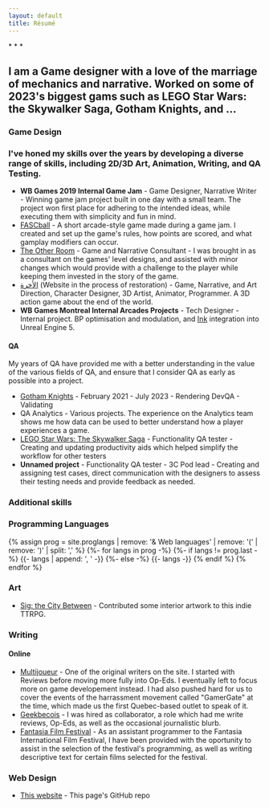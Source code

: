 ```yaml
---
layout: default
title: Résumé
---
```


<div class="reslinks" markdown="1">
* <a href="{{ site.github.repo }}"><i class="fab fa-github"></i></a>
* <a href="{{ site.medium }}"><i class="fab fa-medium"></i></a>
* <a href="{{ site.linkedin }}"><i class="fab fa-linkedin-in"></i></a>
</div>

<section class="resume" markdown="1">

## I am a Game designer with a love of the marriage of mechanics and narrative. Worked on some of 2023's biggest gams such as LEGO Star Wars: the Skywalker Saga, Gotham Knights, and ...

### Game Design

### I've honed my skills over the years by developing a diverse range of skills, including 2D/3D Art, Animation, Writing, and QA Testing.

* **WB Games 2019 Internal Game Jam** - Game Designer, Narrative Writer - Winning game jam project built in one day with a small team. The project won first place for adhering to the intended ideas, while executing them with simplicity and fun in mind.
* [FASCball](https://mstfacmly.itch.io/fascball) - A short arcade-style game made during a game jam. I created and set up the game's rules, how points are scored, and what gamplay modifiers can occur.
* [The Other Room](http://minorityvr.com) - Game and Narrative Consultant - I was brought in as a consultant on the games' level designs, and assisted with minor changes which would provide with a challenge to the player while keeping them invested in the story of the game.
* [الأخرة](https://studioslune.com/projects/alakhira) (Website in the process of restoration) - Game, Narrative, and Art Direction, Character Designer, 3D Artist, Animator, Programmer. A 3D action game about the end of the world.
* **WB Games Montreal Internal Arcades Projects** - Tech Designer - Internal project. BP optimisation and modulation, and [Ink](https://www.inklestudios.com/ink/) integration into Unreal Engine 5.

#### QA

My years of QA have provided me with a better understanding in the value of the various fields of QA, and ensure that I consider QA as early as possible into a project.

* [Gotham Knights](https://www.gothamknightsgame.com/en-us) - February 2021 - July 2023 - Rendering DevQA - Validating
* QA Analytics - Various projects. The experience on the Analytics team shows me how data can be used to better understand how a player experiences a game.
* [LEGO Star Wars: The Skywalker Saga](https://www.starwars.com/games-apps/lego-star-wars-the-skywalker-saga) - Functionality QA tester - Creating and updating productivity aids which helped simplify the workflow for other testers
* **Unnamed project** - Functionality QA tester - 3C Pod lead - Creating and assigning test cases, direct communication with the designers to assess their testing needs and provide feedback as needed.

### Additional skills

### Programming Languages 
{% assign prog = site.proglangs | remove: '& Web languages' | remove: '(' | remove: ')' | split: ',' %}
{%- for langs in prog -%}
    {%- if langs != prog.last -%}
     {{- langs | append: ', ' -}}
     {%- else -%}
     {{- langs -}}
    {% endif %}
{% endfor %}

### Art

* [Sig: the City Between](https://genesisoflegend.com/products/sig) - Contributed some interior artwork to this indie TTRPG.

### Writing

#### Online
* [Multijoueur](https://web.archive.org/web/20200925045229/https://multijoueur.ca/author/mchamli/) - One of the original writers on the site. I started with Reviews before moving more fully into Op-Eds. I eventually left to focus more on game developement instead. I had also pushed hard for us to cover the events of the harrassment movement called "GamerGate" at the time, which made us the first Quebec-based outlet to speak of it.
* [Geekbecois](https://geekbecois.com/author/moustafa/) - I was hired as collaborator, a role which had me write reviews, Op-Eds, as well as the occasional journalistic blurb.
* [Fantasia Film Festival](https://fantasiafestival.com/) - As an assistant programmer to the Fantasia International Film Festival, I have been provided with the oportunity to assist in the selection of the festival's programming, as well as writing descriptive text for certain films selected for the festival.

### Web Design
* [This website](https://github.com/mstfacmly/mstfacmly.github.io/) - This page's GitHub repo

<!--div id="contributions" class="contributions" markdown="1">
## Coding Contributions:
 <ul>
  {% for contribution in site.data.github-contributions limit:10 %}
   <li><a href="{{ contribution.html_url }}">{{ contribution.title }}</a></li>
  {% endfor %}
 </ul>
</div-->
